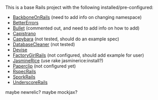 This is a base Rails project with the following installed/pre-configured:

* [BackboneOnRails](https://github.com/meleyal/backbone-on-rails) (need to add info on changing namespace)
* [BetterErrors](https://github.com/charliesome/better_errors)
* [Bullet](https://github.com/flyerhzm/bullet) (commented out, and need to add info on how to add)
* [Capistrano](https://github.com/halorgium/capistrano)
* [Capybara](https://github.com/jnicklas/capybara) (not tested, should do an example spec)
* [DatabaseCleaner](https://github.com/bmabey/database_cleaner) (not tested)
* [Devise](https://github.com/plataformatec/devise)
* [FactoryGirlRails](https://github.com/thoughtbot/factory_girl_rails) (not configured, should add example for user)
* [JasmineRice](https://github.com/bradphelan/jasminerice) (use rake jasminerice:install?)
* [Paperclip](https://github.com/thoughtbot/paperclip) (not configured yet)
* [RspecRails](https://github.com/rspec/rspec-rails)
* [SporkRails](https://github.com/sporkrb/spork-rails)
* [UnderscoreRails](https://github.com/rweng/underscore-rails)

maybe newrelic? maybe mockjax?

